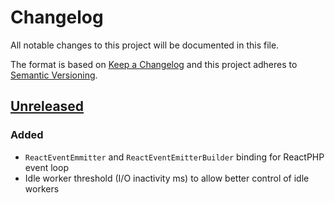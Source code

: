 # Changelog
All notable changes to this project will be documented in this file.

The format is based on [Keep a Changelog](http://keepachangelog.com/en/1.0.0/)
and this project adheres to [Semantic Versioning](http://semver.org/spec/v2.0.0.html).

## [Unreleased]
### Added
- `ReactEventEmmitter` and `ReactEventEmitterBuilder` binding for ReactPHP event loop
- Idle worker threshold (I/O inactivity ms) to allow better control of idle workers

[Unreleased]: https://github.com/ecomdev/reactive-socket/compare/4b825dc642cb6eb9a060e54bf8d69288fbee4904...HEAD
